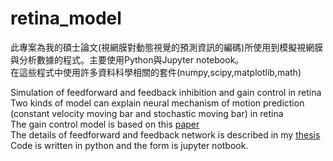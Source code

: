 # retina_model
此專案為我的碩士論文(視網膜對動態視覺的預測資訊的編碼)所使用到模擬視網膜與分析數據的程式。主要使用Python與Jupyter notebook。  
在這些程式中使用許多資料科學相關的套件(numpy,scipy,matplotlib,math)  



Simulation of feedforward and feedback inhibition and gain control in retina <br> 
Two kinds of model can explain neural mechanism of motion prediction (constant velocity moving bar and stochastic moving bar) in retina  <br> 
The gain control model is based on this [paper](https://www.nature.com/articles/18678) <br>
The details of feedforward and feedback network is described in my [thesis](https://drive.google.com/file/d/1fvfjI5-MXvPIgsAYZ3Z8eDEjvK9aB702/view?usp=sharing) <br>
Code is written in python  and the form is jupyter notbook. <br> 


